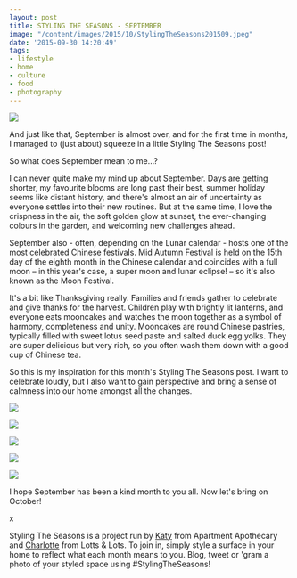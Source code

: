 ```yaml
---
layout: post
title: STYLING THE SEASONS - SEPTEMBER
image: "/content/images/2015/10/StylingTheSeasons201509.jpeg"
date: '2015-09-30 14:20:49'
tags:
- lifestyle
- home
- culture
- food
- photography
---
```


![](/content/images/2015/09/image-2.jpeg)
 
And just like that, September is almost over, and for the first time in months, I managed to (just about) squeeze in a little Styling The Seasons post!
 
So what does September mean to me…?
 
I can never quite make my mind up about September. Days are getting shorter, my favourite blooms are long past their best, summer holiday seems like distant history, and there's almost an air of uncertainty as everyone settles into their new routines. But at the same time, I love the crispness in the air, the soft golden glow at sunset, the ever-changing colours in the garden, and welcoming new challenges ahead.
 
September also - often, depending on the Lunar calendar - hosts one of the most celebrated Chinese festivals. Mid Autumn Festival is held on the 15th day of the eighth month in the Chinese calendar and coincides with a full moon – in this year's case, a super moon and lunar eclipse! – so it's also known as the Moon Festival.
 
It's a bit like Thanksgiving really. Families and friends gather to celebrate and give thanks for the harvest. Children play with brightly lit lanterns, and everyone eats mooncakes and watches the moon together as a symbol of harmony, completeness and unity. Mooncakes are round Chinese pastries, typically filled with sweet lotus seed paste and salted duck egg yolks. They are super delicious but very rich, so you often wash them down with a good cup of Chinese tea.
 
So this is my inspiration for this month's Styling The Seasons post. I want to celebrate loudly, but I also want to gain perspective and bring a sense of calmness into our home amongst all the changes.
 
![](/content/images/2015/09/image-3.jpeg)
 
![](/content/images/2015/09/image-4.jpeg)
 
![](/content/images/2015/09/image-5.jpeg)
 
![](/content/images/2015/09/image-6.jpeg)
 
![](/content/images/2015/09/image-7.jpeg)
 
I hope September has been a kind month to you all. Now let's bring on October!
 
x
 
Styling The Seasons is a project run by <a href="http://www.apartmentapothecary.com/" target="_blank">Katy</a> from Apartment Apothecary and <a href="http://lottsandlots.blogspot.co.uk" target="_blank">Charlotte</a> from Lotts & Lots. To join in, simply style a surface in your home to reflect what each month means to you. Blog, tweet or 'gram a photo of your styled space using #StylingTheSeasons!